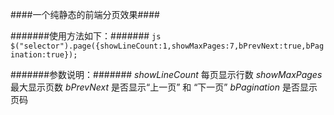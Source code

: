 ####一个纯静态的前端分页效果####


#######使用方法如下：#######
```js $("selector").page({showLineCount:1,showMaxPages:7,bPrevNext:true,bPagination:true});```


#######参数说明：#######
*showLineCount* 每页显示行数
*showMaxPages* 最大显示页数
*bPrevNext* 是否显示“上一页” 和 “下一页”
*bPagination* 是否显示页码
